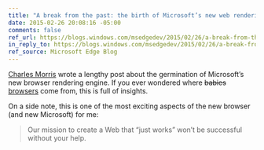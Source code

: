 ```yaml
---
title: "A break from the past: the birth of Microsoft’s new web rendering engine"
date: 2015-02-26 20:08:16 -05:00
comments: false
ref_url: https://blogs.windows.com/msedgedev/2015/02/26/a-break-from-the-past-the-birth-of-microsofts-new-web-rendering-engine/
in_reply_to: https://blogs.windows.com/msedgedev/2015/02/26/a-break-from-the-past-the-birth-of-microsofts-new-web-rendering-engine/
ref_source: Microsoft Edge Blog
---
```


[Charles Morris](https://twitter.com/morris_charles) wrote a lengthy post about the germination of Microsoft’s new browser rendering engine. If you ever wondered where <del>babies</del> <ins>browsers</ins> come from, this is full of insights.

On a side note, this is one of the most exciting aspects of the new browser (and new Microsoft) for me:

> Our mission to create a Web that “just works” won’t be successful without your help.